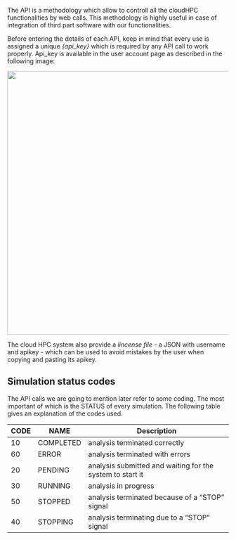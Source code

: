 The API is a methodology which allow to controll all the cloudHPC functionalities by web calls. This methodology is highly useful in case of integration of third part software with our functionalities.

Before entering the details of each API, keep in mind that every use is assigned a unique _{api_key}_ which is required by any API call to work properly. Api\_key is available in the user account page as described in the following image:

<p align="center">
   <img width="600" src="https://cfdfeaservice.it/wiki/cloud-hpc/images/APIKEY.jpg">
</p>

The cloud HPC system also provide a _lincense file_ - a JSON with username and apikey - which can be used to avoid mistakes by the user when copying and pasting its apikey.

## Simulation status codes
The API calls we are going to mention later refer to some coding. The most important of which is the STATUS of every simulation. The following table gives an explanation of the codes used.

| CODE | NAME | Description |
|------|------|-------------|
|10    | COMPLETED | analysis terminated correctly |
|60    | ERROR     | analysis terminated with errors |
|20    | PENDING   | analysis submitted and waiting for the system to start it |
|30    | RUNNING   | analysis in progress |
|50    | STOPPED   | analysis terminated because of a “STOP” signal |
|40    | STOPPING  | analysis terminating due to a “STOP” signal |

